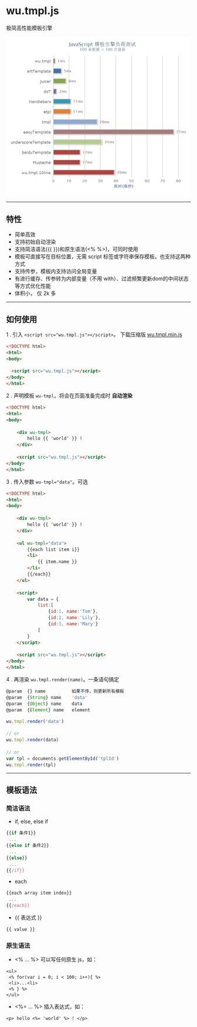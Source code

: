 
# wu.tmpl.js
极简高性能模板引擎


![性能测试](test/test.png)  
<!-- [性能测试](https://wusfen.github.io/wu.tmpl.js/test/template_test.html) -->


------------------------------------------
## 特性
  * 简单高效
  * 支持初始自动渲染
  * 支持简洁语法({{ }})和原生语法(<% %>)，可同时使用
  * 模板可直接写在目标位置，无需 script 标签或字符串保存模板。也支持这两种方式
  * 支持传参，模板内支持访问全局变量
  * 有进行缓存、传参转为内部变量（不用 with）、过滤频繁更新dom的中间状态等方式优化性能
  * 体积小， 仅 2k 多


------------------------------------------
## 如何使用

1 . 引入 `<script src="wu.tmpl.js"></script>`。 下载压缩版 [wu.tmpl.min.js](https://cdn.rawgit.com/wusfen/wu.tmpl.js/master/wu.tmpl.min.js)
```html
<!DOCTYPE html>
<html>
<body>

  <script src="wu.tmpl.js"></script>
</body>
</html>
```

2 . 声明模板 `wu-tmpl`。将会在页面准备完成时 **自动渲染**
```html
<!DOCTYPE html>
<html>
<body>

	<div wu-tmpl>
		hello {{ 'world' }} !
	</div>

	<script src="wu.tmpl.js"></script>
</body>
</html>
```

3 . 传入参数 `wu-tmpl="data"`。可选
```html
<!DOCTYPE html>
<html>
<body>

	<div wu-tmpl>
		hello {{ 'world' }} !
	</div>

	<ul wu-tmpl="data">
		{{each list item i}}
		<li>
			{{ item.name }}
		</li>		
		{{/each}}
	</ul>

	<script>
		var data = {
			list:[
				{id:1, name:'Tom'},
				{id:2, name:'Lily'},
				{id:3, name:'Mary'}
			]
		}
	</script>

	<script src="wu.tmpl.js"></script>
</body>
</html>
```

4 . 再渲染 `wu.tmpl.render(name)`。一条语句搞定
```javascript
@param  {} name          如果不传，则更新所有模板
@param  {String} name    'data' 
@param  {Object} name    data
@param  {Element} name   element
```
```javascript
wu.tmpl.render('data')

// or
wu.tmpl.render(data)

// or
var tpl = documents.getElementById('tplId')
wu.tmpl.render(tpl)
```


------------------------------------------
## 模板语法

### 简洁语法
* if, else, else if
```javascript
{{if 条件1}}
 ...
{{else if 条件2}}
 ...
{{else}}
 ...
{{/if}}
```
* each
```javascript
{{each array item index}}
 ...
{{/each}}
```
* {{ 表达式 }}
```javascript
{{ value }}
```

### 原生语法
* <% ... %> 可以写任何原生 js，如：  
```
<ul>
 <% for(var i = 0; i < 100; i++){ %>
 <li>...<li>
 <% } %>
</ul>
```

* <%= ... %> 插入表达式，如：
```
<p> hello <%= 'world' %> ! </p>
```

